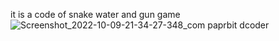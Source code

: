 it is a code of snake water and gun game![Screenshot_2022-10-09-21-34-27-348_com paprbit dcoder](https://user-images.githubusercontent.com/105304169/194767286-f7f0b3b7-aef0-4b39-8464-30e22757eb8d.jpg)
